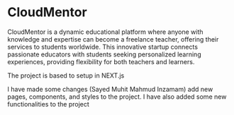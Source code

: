 # CloudMentor
CloudMentor is a dynamic educational platform where anyone with knowledge and expertise can become a freelance teacher, offering their services to students worldwide. This innovative startup connects passionate educators with students seeking personalized learning experiences, providing flexibility for both teachers and learners. 

The project is based to setup in NEXT.js

I have made  some  changes (Sayed Muhit Mahmud Inzamam) add new pages, components, and styles to the project. I have also added some new functionalities to the project

